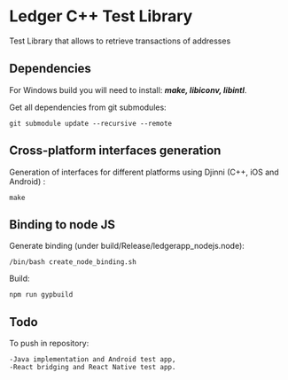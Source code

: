 # Ledger C++ Test Library

Test Library that allows to retrieve transactions of addresses

## Dependencies
For Windows build you will need to install: **_make, libiconv, libintl_**.

Get all dependencies from git submodules:
```
git submodule update --recursive --remote
```

## Cross-platform interfaces generation

Generation of interfaces for different platforms using Djinni (C++, iOS and Android) :

```
make
```

## Binding to node JS

Generate binding (under build/Release/ledgerapp_nodejs.node):

```
/bin/bash create_node_binding.sh
```

Build:

```
npm run gypbuild
```

## Todo

To push in repository:

	-Java implementation and Android test app,
	-React bridging and React Native test app.
